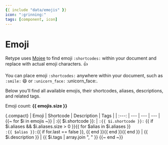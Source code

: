 ```yaml
---
{{ include "data/emojis" }}
icon: ":grinning:"
tags: [component, icon]
---
```

# Emoji

Retype uses [Mojee](https://mojeeio.github.io/Mojee/) to find emoji `:shortcodes:` within your document and replace with actual emoji characters. :+1:

You can place emoji `:shortcodes:` anywhere within your document, such as `:smile:` :smile: or `:unicorn_face:` :unicorn_face:.

Below you’ll find all available emojis, their shortcodes, aliases, descriptions, and related tags.

Emoji count: **{{ emojis.size }}**

{.compact}
| Emoji | Shortcode | Description | Tags |
| :---: | --- | --- | --- |
{{~ for $i in emojis ~}}
| :{{ $i.shortcode }}: | `:{{ $i.shortcode }}:` {{ if $i.aliases && $i.aliases.size > 0 }}{{ for $alias in $i.aliases }}<br>`:{{ $alias }}:`{{ if for.last == false }}, {{ end }}{{ end }}{{ end }} | {{ $i.description }} | {{ $i.tags | array.join ", " }}
{{~ end ~}}